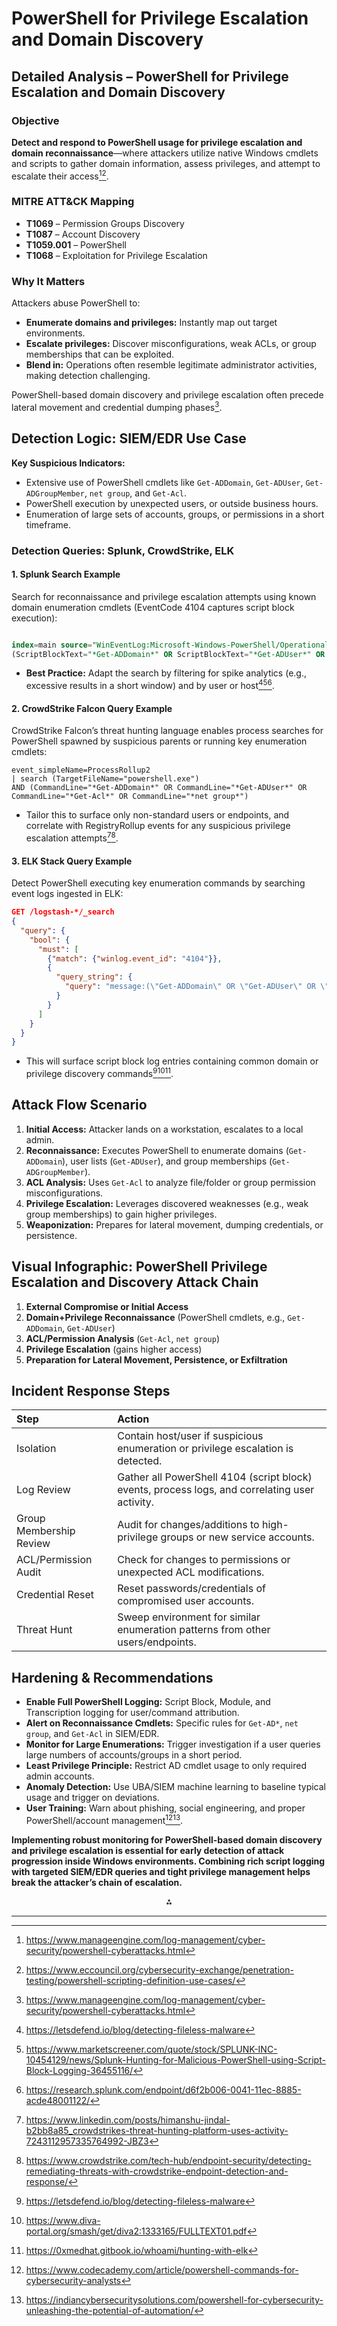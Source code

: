 # PowerShell for Privilege Escalation and Domain Discovery

## Detailed Analysis – PowerShell for Privilege Escalation and Domain Discovery

### Objective

**Detect and respond to PowerShell usage for privilege escalation and domain reconnaissance**—where attackers utilize native Windows cmdlets and scripts to gather domain information, assess privileges, and attempt to escalate their access[^4_1][^4_2].

### MITRE ATT\&CK Mapping

- **T1069** – Permission Groups Discovery
- **T1087** – Account Discovery
- **T1059.001** – PowerShell
- **T1068** – Exploitation for Privilege Escalation


### Why It Matters

Attackers abuse PowerShell to:

- **Enumerate domains and privileges:** Instantly map out target environments.
- **Escalate privileges:** Discover misconfigurations, weak ACLs, or group memberships that can be exploited.
- **Blend in:** Operations often resemble legitimate administrator activities, making detection challenging.

PowerShell-based domain discovery and privilege escalation often precede lateral movement and credential dumping phases[^4_1].

## Detection Logic: SIEM/EDR Use Case

**Key Suspicious Indicators:**

- Extensive use of PowerShell cmdlets like `Get-ADDomain`, `Get-ADUser`, `Get-ADGroupMember`, `net group`, and `Get-Acl`.
- PowerShell execution by unexpected users, or outside business hours.
- Enumeration of large sets of accounts, groups, or permissions in a short timeframe.


### Detection Queries: Splunk, CrowdStrike, ELK

#### 1. **Splunk Search Example**

Search for reconnaissance and privilege escalation attempts using known domain enumeration cmdlets (EventCode 4104 captures script block execution):

```sql

index=main source="WinEventLog:Microsoft-Windows-PowerShell/Operational" EventCode=4104 
(ScriptBlockText="*Get-ADDomain*" OR ScriptBlockText="*Get-ADUser*" OR ScriptBlockText="*Get-ADGroupMember*" OR ScriptBlockText="*Get-Acl*" OR ScriptBlockText="*net group*")

```

- **Best Practice:** Adapt the search by filtering for spike analytics (e.g., excessive results in a short window) and by user or host[^4_3][^4_4][^4_5].


#### 2. **CrowdStrike Falcon Query Example**

CrowdStrike Falcon’s threat hunting language enables process searches for PowerShell spawned by suspicious parents or running key enumeration cmdlets:

```crowdstrike
event_simpleName=ProcessRollup2
| search (TargetFileName="powershell.exe") 
AND (CommandLine="*Get-ADDomain*" OR CommandLine="*Get-ADUser*" OR CommandLine="*Get-Acl*" OR CommandLine="*net group*")
```

- Tailor this to surface only non-standard users or endpoints, and correlate with RegistryRollup events for any suspicious privilege escalation attempts[^4_6][^4_7].


#### 3. **ELK Stack Query Example**

Detect PowerShell executing key enumeration commands by searching event logs ingested in ELK:

```json
GET /logstash-*/_search
{
  "query": {
    "bool": {
      "must": [
        {"match": {"winlog.event_id": "4104"}},
        {
          "query_string": {
            "query": "message:(\"Get-ADDomain\" OR \"Get-ADUser\" OR \"Get-ADGroupMember\" OR \"Get-Acl\" OR \"net group\")"
          }
        }
      ]
    }
  }
}
```

- This will surface script block log entries containing common domain or privilege discovery commands[^4_3][^4_8][^4_9].


## Attack Flow Scenario

1. **Initial Access:** Attacker lands on a workstation, escalates to a local admin.
2. **Reconnaissance:** Executes PowerShell to enumerate domains (`Get-ADDomain`), user lists (`Get-ADUser`), and group memberships (`Get-ADGroupMember`).
3. **ACL Analysis:** Uses `Get-Acl` to analyze file/folder or group permission misconfigurations.
4. **Privilege Escalation:** Leverages discovered weaknesses (e.g., weak group memberships) to gain higher privileges.
5. **Weaponization:** Prepares for lateral movement, dumping credentials, or persistence.

## Visual Infographic: PowerShell Privilege Escalation and Discovery Attack Chain

1. **External Compromise or Initial Access**
2. **Domain+Privilege Reconnaissance** (PowerShell cmdlets, e.g., `Get-ADDomain`, `Get-ADUser`)
3. **ACL/Permission Analysis** (`Get-Acl`, `net group`)
4. **Privilege Escalation** (gains higher access)
5. **Preparation for Lateral Movement, Persistence, or Exfiltration**

## Incident Response Steps

| Step | Action |
| :-- | :-- |
| Isolation | Contain host/user if suspicious enumeration or privilege escalation is detected. |
| Log Review | Gather all PowerShell 4104 (script block) events, process logs, and correlating user activity. |
| Group Membership Review | Audit for changes/additions to high-privilege groups or new service accounts. |
| ACL/Permission Audit | Check for changes to permissions or unexpected ACL modifications. |
| Credential Reset | Reset passwords/credentials of compromised user accounts. |
| Threat Hunt | Sweep environment for similar enumeration patterns from other users/endpoints. |

## Hardening \& Recommendations

- **Enable Full PowerShell Logging:** Script Block, Module, and Transcription logging for user/command attribution.
- **Alert on Reconnaissance Cmdlets:** Specific rules for `Get-AD*`, `net group`, and `Get-Acl` in SIEM/EDR.
- **Monitor for Large Enumerations:** Trigger investigation if a user queries large numbers of accounts/groups in a short period.
- **Least Privilege Principle:** Restrict AD cmdlet usage to only required admin accounts.
- **Anomaly Detection:** Use UBA/SIEM machine learning to baseline typical usage and trigger on deviations.
- **User Training:** Warn about phishing, social engineering, and proper PowerShell/account management[^4_10][^4_11].

**Implementing robust monitoring for PowerShell-based domain discovery and privilege escalation is essential for early detection of attack progression inside Windows environments. Combining rich script logging with targeted SIEM/EDR queries and tight privilege management helps break the attacker’s chain of escalation.**

<div style="text-align: center">⁂</div>

[^4_1]: https://www.manageengine.com/log-management/cyber-security/powershell-cyberattacks.html

[^4_2]: https://www.eccouncil.org/cybersecurity-exchange/penetration-testing/powershell-scripting-definition-use-cases/

[^4_3]: https://letsdefend.io/blog/detecting-fileless-malware

[^4_4]: https://www.marketscreener.com/quote/stock/SPLUNK-INC-10454129/news/Splunk-Hunting-for-Malicious-PowerShell-using-Script-Block-Logging-36455116/

[^4_5]: https://research.splunk.com/endpoint/d6f2b006-0041-11ec-8885-acde48001122/

[^4_6]: https://www.linkedin.com/posts/himanshu-jindal-b2bb8a85_crowdstrikes-threat-hunting-platform-uses-activity-7243112957335764992-JBZ3

[^4_7]: https://www.crowdstrike.com/tech-hub/endpoint-security/detecting-remediating-threats-with-crowdstrike-endpoint-detection-and-response/

[^4_8]: https://www.diva-portal.org/smash/get/diva2:1333165/FULLTEXT01.pdf

[^4_9]: https://0xmedhat.gitbook.io/whoami/hunting-with-elk

[^4_10]: https://www.codecademy.com/article/powershell-commands-for-cybersecurity-analysts

[^4_11]: https://indiancybersecuritysolutions.com/powershell-for-cybersecurity-unleashing-the-potential-of-automation/

[^4_12]: https://redcanary.com/threat-detection-report/techniques/powershell/

[^4_13]: https://www.splunk.com/en_us/blog/security/using-splunk-user-behavior-analytics-uba-to-detect-malicious-powershell-activity.html

[^4_14]: https://www.elastic.co/guide/en/security/8.18/potential-malicious-powershell-based-on-alert-correlation.html

[^4_15]: https://www.logsign.com/siem-use-cases/detecting-and-preventing-malicious-power-shell-attacks/

[^4_16]: https://www.reddit.com/r/crowdstrike/comments/10qyg4d/investigate_powershell_queries/

[^4_17]: https://www.linkedin.com/pulse/powershell-cybersecurity-reconnaissance-enumeration-scripts-pacheco-qluec

[^4_18]: https://www.splunk.com/en_us/blog/security/hunting-for-malicious-powershell-using-script-block-logging.html

[^4_19]: https://www.crowdstrike.com/en-us/blog/how-crowdstrike-uses-similarity-search-to-detect-script-based-malware-attacks/

[^4_20]: https://www.elastic.co/guide/en/security/current/prebuilt-rule-8-17-4-potential-powershell-hacktool-script-by-function-names.html

---
